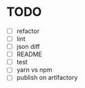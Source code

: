 # TODO
- [ ] refactor
- [ ] lint
- [ ] json diff
- [ ] README
- [ ] test
- [ ] yarn vs npm
- [ ] publish on artifactory